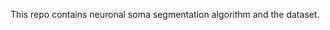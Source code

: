 <!--
 * @Author: your name
 * @Date: 2020-08-13 15:39:49
 * @LastEditTime: 2020-08-13 15:40:54
 * @LastEditors: Please set LastEditors
 * @Description: In User Settings Edit
 * @FilePath: \neuronal-soma-segmentation\ReadMe.md
--> 
This repo contains neuronal soma segmentation algorithm and the dataset. 